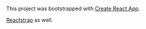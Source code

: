 This project was bootstrapped with [Create React App](https://github.com/facebook/create-react-app).

[Reactstrap](https://reactstrap.github.io/) as well. 
